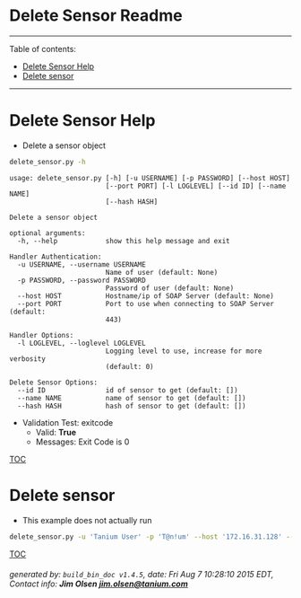 Delete Sensor Readme
===========================

---------------------------
<a name='toc'>Table of contents:</a>

  * [Delete Sensor Help](#user-content-delete-sensor-help)
  * [Delete sensor](#user-content-delete-sensor)

---------------------------

# Delete Sensor Help

  * Delete a sensor object

```bash
delete_sensor.py -h
```

```
usage: delete_sensor.py [-h] [-u USERNAME] [-p PASSWORD] [--host HOST]
                        [--port PORT] [-l LOGLEVEL] [--id ID] [--name NAME]
                        [--hash HASH]

Delete a sensor object

optional arguments:
  -h, --help            show this help message and exit

Handler Authentication:
  -u USERNAME, --username USERNAME
                        Name of user (default: None)
  -p PASSWORD, --password PASSWORD
                        Password of user (default: None)
  --host HOST           Hostname/ip of SOAP Server (default: None)
  --port PORT           Port to use when connecting to SOAP Server (default:
                        443)

Handler Options:
  -l LOGLEVEL, --loglevel LOGLEVEL
                        Logging level to use, increase for more verbosity
                        (default: 0)

Delete Sensor Options:
  --id ID               id of sensor to get (default: [])
  --name NAME           name of sensor to get (default: [])
  --hash HASH           hash of sensor to get (default: [])
```

  * Validation Test: exitcode
    * Valid: **True**
    * Messages: Exit Code is 0



[TOC](#user-content-toc)


# Delete sensor

  * This example does not actually run

```bash
delete_sensor.py -u 'Tanium User' -p 'T@n!um' --host '172.16.31.128' --loglevel 1 --id 123456
```



[TOC](#user-content-toc)


###### generated by: `build_bin_doc v1.4.5`, date: Fri Aug  7 10:28:10 2015 EDT, Contact info: **Jim Olsen <jim.olsen@tanium.com>**